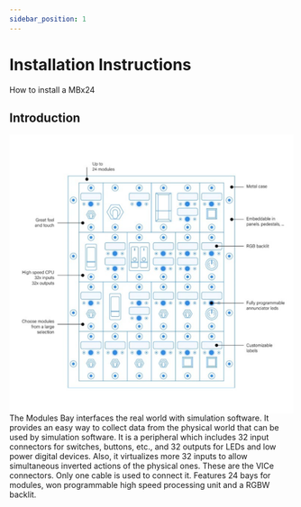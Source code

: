 ```yaml
---
sidebar_position: 1
---
```


# Installation Instructions

How to install a MBx24

## Introduction

<img align="right" src="../../../../static/img/MBx24.svg">
The Modules Bay  interfaces the real world with simulation software. It provides an easy way to collect data from the physical world that can be used by simulation software.
It is a peripheral which includes 32 input connectors for switches, buttons, etc., and 32 outputs for LEDs and low power digital devices. Also, it virtualizes more 32 inputs to allow simultaneous inverted actions of the physical ones. These are the VICe connectors.
Only one cable is used to connect it.
Features 24 bays for modules, won programmable high speed processing unit and a RGBW backlit.
